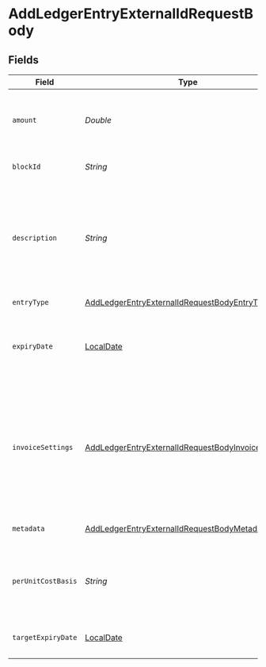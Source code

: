 # AddLedgerEntryExternalIdRequestBody


## Fields

| Field                                                                                                                                                                                                                              | Type                                                                                                                                                                                                                               | Required                                                                                                                                                                                                                           | Description                                                                                                                                                                                                                        | Example                                                                                                                                                                                                                            |
| ---------------------------------------------------------------------------------------------------------------------------------------------------------------------------------------------------------------------------------- | ---------------------------------------------------------------------------------------------------------------------------------------------------------------------------------------------------------------------------------- | ---------------------------------------------------------------------------------------------------------------------------------------------------------------------------------------------------------------------------------- | ---------------------------------------------------------------------------------------------------------------------------------------------------------------------------------------------------------------------------------- | ---------------------------------------------------------------------------------------------------------------------------------------------------------------------------------------------------------------------------------- |
| `amount`                                                                                                                                                                                                                           | *Double*                                                                                                                                                                                                                           | :heavy_minus_sign:                                                                                                                                                                                                                 | The number of credits to effect. Note that this is required for increment or decrement operations.                                                                                                                                 |                                                                                                                                                                                                                                    |
| `blockId`                                                                                                                                                                                                                          | *String*                                                                                                                                                                                                                           | :heavy_minus_sign:                                                                                                                                                                                                                 | The ID of the block affected by an `expiration_change`                                                                                                                                                                             |                                                                                                                                                                                                                                    |
| `description`                                                                                                                                                                                                                      | *String*                                                                                                                                                                                                                           | :heavy_minus_sign:                                                                                                                                                                                                                 | Optional metadata that can be specified when adding ledger results via the API. For example, this can be used to note an increment refers to trial credits, or for noting corrections as a result of an incident, etc.             |                                                                                                                                                                                                                                    |
| `entryType`                                                                                                                                                                                                                        | [AddLedgerEntryExternalIdRequestBodyEntryType](../../models/operations/AddLedgerEntryExternalIdRequestBodyEntryType.md)                                                                                                            | :heavy_check_mark:                                                                                                                                                                                                                 | N/A                                                                                                                                                                                                                                |                                                                                                                                                                                                                                    |
| `expiryDate`                                                                                                                                                                                                                       | [LocalDate](https://docs.oracle.com/javase/8/docs/api/java/time/LocalDate.html)                                                                                                                                                    | :heavy_minus_sign:                                                                                                                                                                                                                 | A future date (specified in YYYY-MM-DD format) that denotes when this credit balance should expire.<br/><br/>                                                                                                                      | 2023-01-01                                                                                                                                                                                                                         |
| `invoiceSettings`                                                                                                                                                                                                                  | [AddLedgerEntryExternalIdRequestBodyInvoiceSettings](../../models/operations/AddLedgerEntryExternalIdRequestBodyInvoiceSettings.md)                                                                                                | :heavy_minus_sign:                                                                                                                                                                                                                 | Passing `invoice_settings` automatically generates an invoice for the newly added credits. If `invoice_settings` is passed, you must specify `per_unit_cost_basis`, as the calculation of the invoice total is done on that basis. |                                                                                                                                                                                                                                    |
| `metadata`                                                                                                                                                                                                                         | [AddLedgerEntryExternalIdRequestBodyMetadata](../../models/operations/AddLedgerEntryExternalIdRequestBodyMetadata.md)                                                                                                              | :heavy_minus_sign:                                                                                                                                                                                                                 | User-specified key/value pairs for the ledger entry resource.                                                                                                                                                                      |                                                                                                                                                                                                                                    |
| `perUnitCostBasis`                                                                                                                                                                                                                 | *String*                                                                                                                                                                                                                           | :heavy_minus_sign:                                                                                                                                                                                                                 | Can only be specified when `entry_type=increment`. How much, in USD, a customer paid for a single credit in this block                                                                                                             |                                                                                                                                                                                                                                    |
| `targetExpiryDate`                                                                                                                                                                                                                 | [LocalDate](https://docs.oracle.com/javase/8/docs/api/java/time/LocalDate.html)                                                                                                                                                    | :heavy_minus_sign:                                                                                                                                                                                                                 | A future date (specified in YYYY-MM-DD) used for `expiration_change`                                                                                                                                                               | 2023-02-01                                                                                                                                                                                                                         |